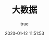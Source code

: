 ---
pageComponent:
  name: Catalogue
  data:
    path: big_data
    imgUrl: https://cdn.jsdelivr.net/gh/jorgen-zhao/picGo/blog/big_data.png
    description: 大数据具有显著特性与重要价值。它涉及海量、多源、异构的数据集合，凭借先进的数据处理技术，能挖掘出有价值的信息 。助力企业精准决策、优化业务流程，在众多领域推动创新与发展 。
title: 大数据
date: 2020-01-12 11:51:53
permalink: /note/big_data/
article: false
comment: false
editLink: false
author:
  name: jorgen
  link: https://github.com/jorgen-zhao
---
